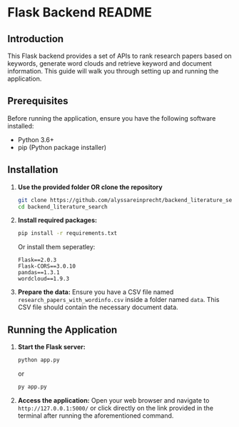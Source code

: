 # Flask Backend README

## Introduction
This Flask backend provides a set of APIs to rank research papers based on keywords, generate word clouds and retrieve keyword and document information. This guide will walk you through setting up and running the application.

## Prerequisites
Before running the application, ensure you have the following software installed:
- Python 3.6+
- pip (Python package installer)

## Installation

1. **Use the provided folder OR clone the repository**
    ```bash
    git clone https://github.com/alyssareinprecht/backend_literature_search
    cd backend_literature_search
    ```

3. **Install required packages:**
    ```bash
    pip install -r requirements.txt
    ```
    Or install them seperatley:
    ```
    Flask==2.0.3
    Flask-CORS==3.0.10
    pandas==1.3.1
    wordcloud==1.9.3
    ```

4. **Prepare the data:**
    Ensure you have a CSV file named `research_papers_with_wordinfo.csv` inside a folder named `data`. This CSV file should contain the necessary document data.

## Running the Application

1. **Start the Flask server:**
    ```bash
    python app.py
    ```
    or 
    ```bash
    py app.py
    ```

2. **Access the application:**
    Open your web browser and navigate to `http://127.0.0.1:5000/` or click directly on the link provided in the terminal after running the aforementioned command.